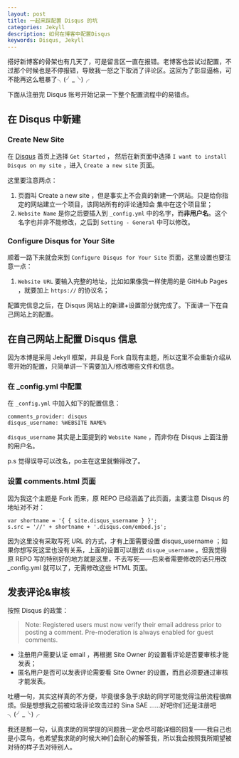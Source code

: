 ```yaml
---
layout: post
title: 一起来踩配置 Disqus 的坑
categories: Jekyll
description: 如何在博客中配置Disqus
keywords: Disqus, Jekyll
---
```


搭好新博客的骨架也有几天了，可是留言区一直在报错。老博客也尝试过配置，不过那个时候也是不停报错，导致我一怒之下取消了评论区。这回为了彰显逼格，可不能再这么粗暴了╮(╯_╰)╭

下面从注册完 Disqus 账号开始记录一下整个配置流程中的易错点。

## 在 Disqus 中新建

### Create New Site

在 [Disqus](https://disqus.com) 首页上选择 `Get Started` ， 然后在新页面中选择 `I want to install Disqus on my site` ，进入 `Create a new site` 页面。

这里要注意两点：

1. 页面叫 Create a new site ，但是事实上不会真的新建一个网站。只是给你指定的网站建立一个项目，该网站所有的评论通知会 集中在这个项目里；
2. `Website Name` 是你之后要插入到 `_config.yml` 中的名字，而**非用户名**。这个名字也并非不能修改，之后到 `Setting - General` 中可以修改。 

### Configure Disqus for Your Site

顺着一路下来就会来到 `Configure Disqus for Your Site` 页面，这里设置也要注意一点：

1. `Website URL` 要输入完整的地址，比如如果像我一样使用的是 GitHub Pages ，就要加上 `https://` 的协议名；

配置完信息之后，在 Disqus 网站上的新建+设置部分就完成了。下面讲一下在自己网站上的配置。

## 在自己网站上配置 Disqus 信息

因为本博是采用 Jekyll 框架，并且是 Fork 自现有主题，所以这里不会重新介绍从零开始的配置，只简单讲一下需要加入/修改哪些文件和信息。

### 在 _config.yml 中配置

在 `_config.yml` 中加入如下的配置信息：

```
comments_provider: disqus
disqus_username: %WEBSITE NAME%
```

`disqus_username` 其实是上面提到的 `Website Name` ，而非你在 Disqus 上面注册的用户名。 

p.s 觉得误导可以改名，po主在这里就懒得改了。

### 设置 comments.html 页面

因为我这个主题是 Fork 而来，原 REPO 已经涵盖了此页面，主要注意 Disqus 的地址对不对：

```
var shortname = '{ { site.disqus_username } }';
s.src = '//' + shortname + '.disqus.com/embed.js';
```

因为这里没有采取写死 URL 的方式，才有上面需要设置 disqus_username ；如果你想写死这里也没有关系，上面的设置可以删去 `disque_username` 。但我觉得原 REPO 写的特别好的地方就是这里，不去写死——后来者需要修改的话只用改 _config.yml 就可以了，无需修改这些 HTML 页面。

## 发表评论&审核

按照 Disqus 的政策：

> Note: Registered users must now verify their email address prior to posting a comment. Pre-moderation is always enabled for guest comments.

- 注册用户需要认证 email ，再根据 Site Owner 的设置看评论是否要审核才能发表；
- 匿名用户是否可以发表评论需要看 Site Owner 的设置，而且必须要通过审核才能发表。

吐槽一句，其实这样真的不方便，毕竟很多急于求助的同学可能觉得注册流程很麻烦。但是想想我之前被垃圾评论攻击过的 Sina SAE ……好吧你们还是注册吧╮(╯_╰)╭

我还是那一句，认真求助的同学提的问题我一定会尽可能详细的回复——我自己也是小菜鸟，也希望我求助的时候大神们会耐心的解答我，所以我会按照我所期望被对待的样子去对待别人。
